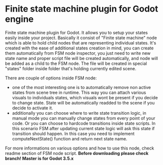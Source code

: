 # Finite state machine plugin for Godot engine
Finite state machine plugin for Godot.
It allows you to setup your states easily inside your project.
Basically it consist of "Finite state machine" node which is able to hold child nodes that are representing individual states.
It's created with the ease of additional states creation in mind, you can create them automatically from FSM node inspector, you just need to write new state name and proper script file will be created automatically, and node will be added as a child to the FSM node. The file will be created in special "states" folder inside folder that's holding currently edited scene.

There are couple of options inside FSM node:
- one of the most interesting one is to automatically remove non active states from scene tree in runtime. This way you can attach various visuals to individuals states, which visuals wont be present if you decide to change state. State will be automatically readded to the scene if you decide to activate it.
- additionally you can choose where to write state transition logic, in manual mode you can manually change states from every point of your code. Or you can choose to hardcode transitions inside state scripts. In this scenario FSM after updating current state logic will ask this state if transition should happen. In this case you need to implement computeNextState() function and return next state name.

For more informations on various options and how to use this node, check readme section of FSM node script.
**Before downloading please check branch! Master is for Godot 3.5.x**
